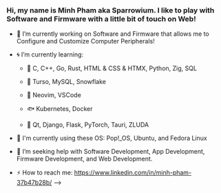 ### Hi, my name is Minh Pham aka Sparrowium. I like to play with Software and Firmware with a little bit of touch on Web!

- 🌊 I’m currently working on Software and Firmware that allows me to Configure and Customize Computer Peripherals!
- 🌀 I’m currently learning:

     - 🐳 C, C++, Go, Rust, HTML & CSS & HTMX, Python, Zig, SQL

     - 🐋 Turso, MySQL, Snowflake
  
     - 🐬 Neovim, VSCode
  
     - 🐟 Kubernetes, Docker
  
     - 🐠 Qt, Django, Flask, PyTorch, Tauri, ZLUDA
- 🐙 I'm currently using these OS: Pop!_OS, Ubuntu, and Fedora Linux
- 🐢 I’m seeking help with Software Development, App Development, Firmware Development, and Web Development. 
- ⚡ How to reach me: https://www.linkedin.com/in/minh-pham-37b47b28b/
-->
 

